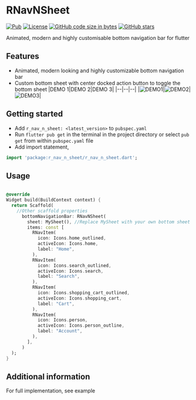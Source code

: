 # RNavNSheet

[![Pub](https://img.shields.io/pub/v/r_nav_n_sheet.svg)](https://pub.dartlang.org/packages/r_nav_n_sheet)
[![License](https://img.shields.io/badge/licence-Apache2-green.svg)](https://github.com/rajyadavnp/r_nav_n_sheet/blob/master/LICENSE)
[![GitHub code size in bytes](https://img.shields.io/github/languages/code-size/rajyadavnp/r_nav_n_sheet.svg)](https://github.com/rajyadavnp/r_nav_n_sheet)
[![GitHub stars](https://img.shields.io/github/stars/rajyadavnp/r_nav_n_sheet.svg?style=social)](https://github.com/rajyadavnp/r_nav_n_sheet)

Animated, modern and highly customisable bottom navigation bar for flutter

## Features

- Animated, modern looking and highly customizable bottom navigation bar
- Custom bottom sheet with center docked action button to toggle the bottom sheet
|DEMO 1|DEMO 2|DEMO 3|
|--|--|--|
|![DEMO1](demo/rnns_normal.gif)|![DEMO2](demo/rnns_gradient.gif)|![DEMO3](demo/rnns_tabs.gif)|

## Getting started

- Add ```r_nav_n_sheet: <latest_version>``` to ```pubspec.yaml```
- Run ```flutter pub get``` in the terminal in the project directory or select ```pub get``` from
  within   ```pubspec.yaml``` file
- Add import statement,

```dart
import 'package:r_nav_n_sheet/r_nav_n_sheet.dart';
```

## Usage

```dart

@override
Widget build(BuildContext context) {
  return Scaffold(
    //Other scaffold properties
      bottomNavigationBar: RNavNSheet(
        sheet: MySheet(), //Replace MySheet with your own bottom sheet
        items: const [
          RNavItem(
            icon: Icons.home_outlined,
            activeIcon: Icons.home,
            label: "Home",
          ),
          RNavItem(
            icon: Icons.search_outlined,
            activeIcon: Icons.search,
            label: "Search",
          ),
          RNavItem(
            icon: Icons.shopping_cart_outlined,
            activeIcon: Icons.shopping_cart,
            label: "Cart",
          ),
          RNavItem(
            icon: Icons.person,
            activeIcon: Icons.person_outline,
            label: "Account",
          ),
        ],
      )
  );
}
```

## Additional information

For full implementation, see example